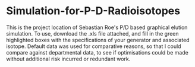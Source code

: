 # Simulation-for-P-D-Radioisotopes
This is the project location of Sebastian Roe's P/D based graphical elution simulation.
To use, download the .xls file attached, and fill in the green highlighted boxes with the specifications of your generator and associated isotope.
Default data was used for comparative reasons, so that I could compare against departmental data, to see if optimisations could be made without additional risk incurred or redundant work.
